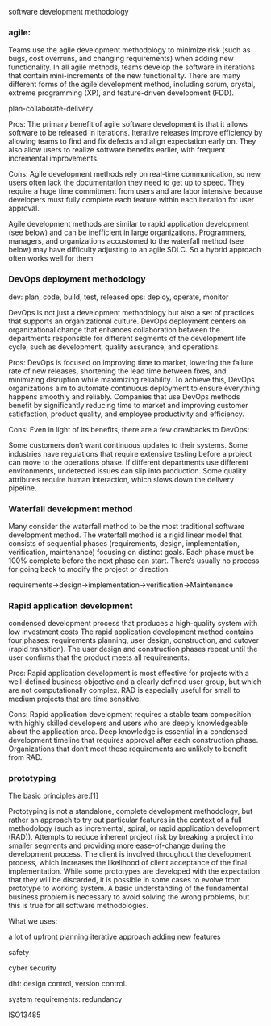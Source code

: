software development methodology

### agile:

Teams use the agile development methodology to minimize risk (such as bugs, cost overruns, and changing requirements) when adding new functionality. In all agile methods, teams develop the software in iterations that contain mini-increments of the new functionality. There are many different forms of the agile development method, including scrum, crystal, extreme programming (XP), and feature-driven development (FDD).

plan-collaborate-delivery

Pros: The primary benefit of agile software development is that it allows software to be released in iterations. Iterative releases improve efficiency by allowing teams to find and fix defects and align expectation early on. They also allow users to realize software benefits earlier, with frequent incremental improvements.

Cons: Agile development methods rely on real-time communication, so new users often lack the documentation they need to get up to speed. They require a huge time commitment from users and are labor intensive because developers must fully complete each feature within each iteration for user approval.

Agile development methods are similar to rapid application development (see below) and can be inefficient in large organizations. Programmers, managers, and organizations accustomed to the waterfall method (see below) may have difficulty adjusting to an agile SDLC. So a hybrid approach often works well for them

### DevOps deployment methodology
dev: plan, code, build, test, released
ops: deploy, operate, monitor

DevOps is not just a development methodology but also a set of practices that supports an organizational culture. DevOps deployment centers on organizational change that enhances collaboration between the departments responsible for different segments of the development life cycle, such as development, quality assurance, and operations.

Pros: DevOps is focused on improving time to market, lowering the failure rate of new releases, shortening the lead time between fixes, and minimizing disruption while maximizing reliability. To achieve this, DevOps organizations aim to automate continuous deployment to ensure everything happens smoothly and reliably. Companies that use DevOps methods benefit by significantly reducing time to market and improving customer satisfaction, product quality, and employee productivity and efficiency.

Cons: Even in light of its benefits, there are a few drawbacks to DevOps:

Some customers don’t want continuous updates to their systems.
Some industries have regulations that require extensive testing before a project can move to the operations phase.
If different departments use different environments, undetected issues can slip into production.
Some quality attributes require human interaction, which slows down the delivery pipeline.

### Waterfall development method
Many consider the waterfall method to be the most traditional software development method. The waterfall method is a rigid linear model that consists of sequential phases (requirements, design, implementation, verification, maintenance) focusing on distinct goals. Each phase must be 100% complete before the next phase can start. There’s usually no process for going back to modify the project or direction.

requirements->design->implementation->verification->Maintenance

### Rapid application development
condensed development process that produces a high-quality system with low investment costs
The rapid application development method contains four phases: 
requirements planning, user design, construction, and cutover (rapid transition). 
The user design and construction phases repeat until the user confirms that the product meets all requirements.

Pros: Rapid application development is most effective for projects with a well-defined business objective and a clearly defined user group, but which are not computationally complex. RAD is especially useful for small to medium projects that are time sensitive.

Cons: Rapid application development requires a stable team composition with highly skilled developers and users who are deeply knowledgeable about the application area. Deep knowledge is essential in a condensed development timeline that requires approval after each construction phase. Organizations that don’t meet these requirements are unlikely to benefit from RAD.

### prototyping
The basic principles are:[1]

Prototyping is not a standalone, complete development methodology, but rather an approach to try out particular features in the context of a full methodology (such as incremental, spiral, or rapid application development (RAD)).
Attempts to reduce inherent project risk by breaking a project into smaller segments and providing more ease-of-change during the development process.
The client is involved throughout the development process, which increases the likelihood of client acceptance of the final implementation.
While some prototypes are developed with the expectation that they will be discarded, it is possible in some cases to evolve from prototype to working system.
A basic understanding of the fundamental business problem is necessary to avoid solving the wrong problems, but this is true for all software methodologies.


What we uses:

a lot of upfront planning
iterative approach adding new features

safety

cyber security

dhf: design control, version control.

system requirements: redundancy

ISO13485






